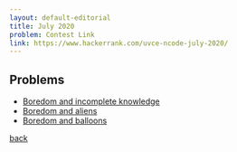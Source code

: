 ```yaml
---
layout: default-editorial
title: July 2020
problem: Contest Link
link: https://www.hackerrank.com/uvce-ncode-july-2020/
---
```

## Problems

- [Boredom and incomplete knowledge](./Boredom-and-incomplete-knowledge.html)
- [Boredom and aliens](./Boredom-and-aliens.html)
- [Boredom and balloons](./Boredom-and-ballons.html)



[back](../../)
